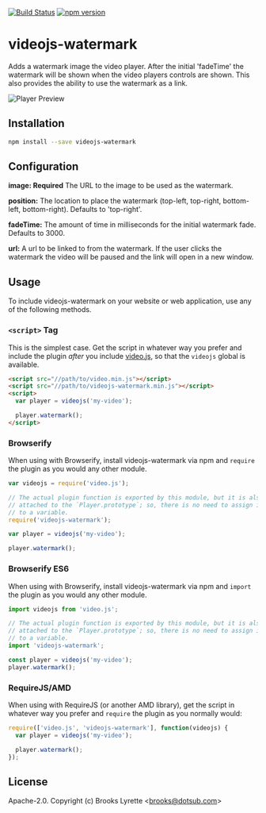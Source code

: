 [![Build Status](https://travis-ci.org/dotsub/videojs-watermark.svg?branch=master)](https://travis-ci.org/dotsub/videojs-watermark) [![npm version](https://badge.fury.io/js/videojs-watermark.svg)](https://badge.fury.io/js/videojs-watermark)

# videojs-watermark

Adds a watermark image the video player. After the initial 'fadeTime' the watermark will be shown when the video players controls are shown. This also provides the ability to use the watermark as a link.

![Player Preview](https://cloud.githubusercontent.com/assets/1881100/15156352/9be2dac6-16b4-11e6-9981-d63e1421bac2.png)

## Installation

```sh
npm install --save videojs-watermark
```

## Configuration

**image: Required** The URL to the image to be used as the watermark.

**position:** The location to place the watermark (top-left, top-right, bottom-left, bottom-right). Defaults to 'top-right'.

**fadeTime:** The amount of time in milliseconds for the initial watermark fade. Defaults to 3000.

**url:** A url to be linked to from the watermark. If the user clicks the watermark the video will be paused and the link will open in a new window.

## Usage

To include videojs-watermark on your website or web application, use any of the following methods.

### `<script>` Tag

This is the simplest case. Get the script in whatever way you prefer and include the plugin _after_ you include [video.js][videojs], so that the `videojs` global is available.

```html
<script src="//path/to/video.min.js"></script>
<script src="//path/to/videojs-watermark.min.js"></script>
<script>
  var player = videojs('my-video');

  player.watermark();
</script>
```

### Browserify

When using with Browserify, install videojs-watermark via npm and `require` the plugin as you would any other module.

```js
var videojs = require('video.js');

// The actual plugin function is exported by this module, but it is also
// attached to the `Player.prototype`; so, there is no need to assign it
// to a variable.
require('videojs-watermark');

var player = videojs('my-video');

player.watermark();
```

### Browserify ES6

When using with Browserify, install videojs-watermark via npm and `import` the plugin as you would any other module.

```js
import videojs from 'video.js';

// The actual plugin function is exported by this module, but it is also
// attached to the `Player.prototype`; so, there is no need to assign it
// to a variable.
import 'videojs-watermark';

const player = videojs('my-video');
player.watermark();
```

### RequireJS/AMD

When using with RequireJS (or another AMD library), get the script in whatever way you prefer and `require` the plugin as you normally would:

```js
require(['video.js', 'videojs-watermark'], function(videojs) {
  var player = videojs('my-video');

  player.watermark();
});
```

## License

Apache-2.0. Copyright (c) Brooks Lyrette &lt;brooks@dotsub.com&gt;


[videojs]: http://videojs.com/
